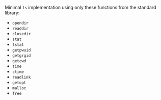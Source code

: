 Minimal `ls` implementation using only these functions from the standard library:

 * `opendir`
 * `readdir`
 * `closedir`
 * `stat`
 * `lstat`
 * `getpwuid`
 * `getgrgid`
 * `getcwd`
 * `time`
 * `ctime`
 * `readlink`
 * `getopt`
 * `malloc`
 * `free`
